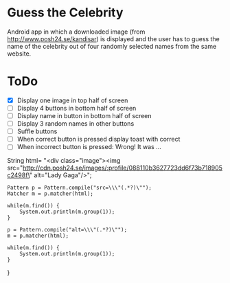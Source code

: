 # Guess the Celebrity
Android app in which a downloaded image (from http://www.posh24.se/kandisar) 
is displayed and the user has to guess the name of the celebrity out of four
randomly selected names from the same website.

# ToDo
- [x] Display one image in top half of screen
- [ ] Display 4 buttons in bottom half of screen
- [ ] Display name in button in bottom half of screen
- [ ] Display 3 random names in other buttons
- [ ] Suffle buttons
- [ ] When correct button is pressed display toast with correct
- [ ] When incorrect button is pressed: Wrong! It was ...

 String html= "<div class=\"image\"><img src=\"http://cdn.posh24.se/images/:profile/088110b3627723dd6f73b718905c2498f\" alt=\"Lady Gaga\"/></div>";
    
    Pattern p = Pattern.compile("src=\\\"(.*?)\"");
    Matcher m = p.matcher(html);
    
    while(m.find()) {
    	System.out.println(m.group(1));
    }
    
    p = Pattern.compile("alt=\\\"(.*?)\"");
    m = p.matcher(html);
    
    while(m.find()) {
    	System.out.println(m.group(1));
    }
  }